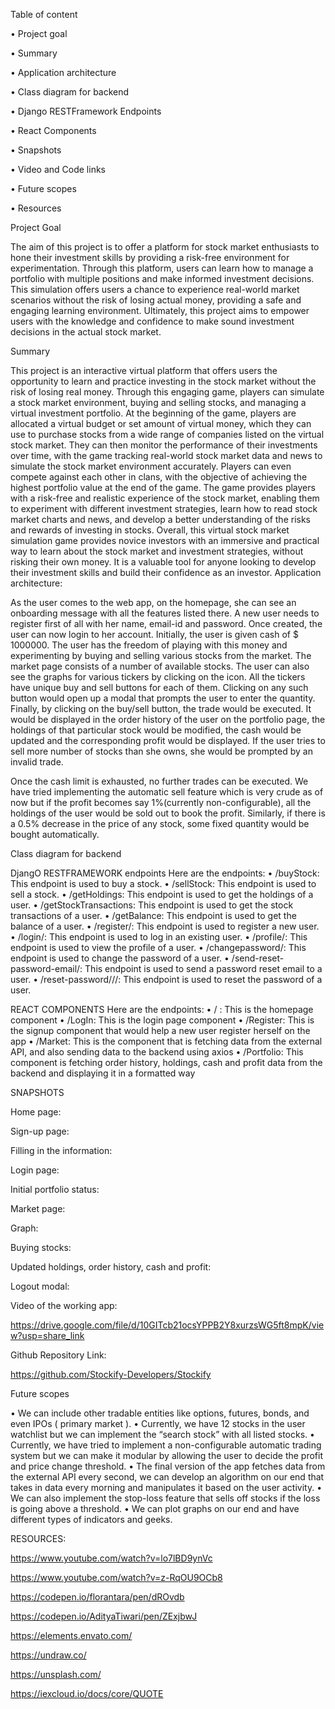 Table of content

•	Project goal

•	Summary

•	Application architecture

•	Class diagram for backend

•	Django RESTFramework Endpoints

•	React Components

•	Snapshots

•	Video and Code links

•	Future scopes

•	Resources



Project Goal

The aim of this project is to offer a platform for stock market enthusiasts to hone their investment skills by providing a risk-free environment for experimentation. Through this platform, users can learn how to manage a portfolio with multiple positions and make informed investment decisions. This simulation offers users a chance to experience real-world market scenarios without the risk of losing actual money, providing a safe and engaging learning environment. Ultimately, this project aims to empower users with the knowledge and confidence to make sound investment decisions in the actual stock market.

Summary 

This project is an interactive virtual platform that offers users the opportunity to learn and practice investing in the stock market without the risk of losing real money. Through this engaging game, players can simulate a stock market environment, buying and selling stocks, and managing a virtual investment portfolio.
At the beginning of the game, players are allocated a virtual budget or set amount of virtual money, which they can use to purchase stocks from a wide range of companies listed on the virtual stock market. They can then monitor the performance of their investments over time, with the game tracking real-world stock market data and news to simulate the stock market environment accurately.
Players can even compete against each other in clans, with the objective of achieving the highest portfolio value at the end of the game. The game provides players with a risk-free and realistic experience of the stock market, enabling them to experiment with different investment strategies, learn how to read stock market charts and news, and develop a better understanding of the risks and rewards of investing in stocks.
Overall, this virtual stock market simulation game provides novice investors with an immersive and practical way to learn about the stock market and investment strategies, without risking their own money. It is a valuable tool for anyone looking to develop their investment skills and build their confidence as an investor.
Application architecture: 

As the user comes to the web app, on the homepage, she can see an onboarding message with all the features listed there. A new user needs to register first of all with her name, email-id and password. Once created, the user can now login to her account. 
Initially, the user is given cash of $ 1000000. The user has the freedom of playing with this money and experimenting by buying and selling various stocks from the market. The market page consists of a number of available stocks. The user can also see the graphs for various tickers by clicking on the icon. All the tickers have unique buy and sell buttons for each of them.  Clicking on any such button would open up a modal that prompts the user to enter the quantity. Finally, by clicking on the buy/sell button, the trade would be executed. It would be displayed in the order history of the user on the portfolio page, the holdings of that particular stock would be modified, the cash would be updated and the corresponding profit would be displayed. If the user tries to sell more number of stocks than she owns, she would be prompted by an invalid trade. 

 




Once the cash limit is exhausted, no further trades can be executed.
We have tried implementing the automatic sell feature which is very crude as of now but if the profit becomes say 1%(currently non-configurable), all the holdings of the user would be sold out to book the profit. Similarly, if there is a 0.5% decrease in the price of any stock, some fixed quantity would be bought automatically.

Class diagram for backend




DjangO RESTFRAMEWORK endpoints
Here are the endpoints: 
•	/buyStock: This endpoint is used to buy a stock. 
•	/sellStock: This endpoint is used to sell a stock. 
•	/getHoldings: This endpoint is used to get the holdings of a user. 
•	/getStockTransactions: This endpoint is used to get the stock transactions of a user. 
•	/getBalance: This endpoint is used to get the balance of a user. 
•	/register/: This endpoint is used to register a new user. 
•	/login/: This endpoint is used to log in an existing user. 
•	/profile/: This endpoint is used to view the profile of a user. 
•	/changepassword/: This endpoint is used to change the password of a user. 
•	/send-reset-password-email/: This endpoint is used to send a password reset email to a user. 
•	/reset-password/<uid>/<token>/: This endpoint is used to reset the password of a user. 

REACT COMPONENTS
Here are the endpoints: 
•	/ : This is the homepage component 
•	/LogIn: This is the login page component
•	/Register: This is the signup component that would help a new user register herself on the app
•	/Market: This is the component that is fetching data from the external API, and also sending data to the backend using axios
•	/Portfolio: This component is fetching order history, holdings, cash and profit data from the backend and displaying it in a formatted way




SNAPSHOTS

Home page:
 

 

 

Sign-up page:

 


Filling in the information:

 


Login page:

 
Initial portfolio status:

 



Market page:

 

Graph:

 

Buying stocks:

 



Updated holdings, order history, cash and profit:

 

 

 
Logout modal:

 


Video of the working app:

https://drive.google.com/file/d/10GITcb21ocsYPPB2Y8xurzsWG5ft8mpK/view?usp=share_link


Github Repository Link:

https://github.com/Stockify-Developers/Stockify




Future scopes

•	We can include other tradable entities like options, futures, bonds, and even IPOs ( primary market ).
•	Currently, we have 12 stocks in the user watchlist but we can implement the “search stock” with all listed stocks.
•	Currently, we have tried to implement a non-configurable automatic trading system but we can make it modular by allowing the user to decide the profit and price change threshold.
•	The final version of the app fetches data from the external API every second, we can develop an algorithm on our end that takes in data every morning and manipulates it based on the user activity.
•	We can also implement the stop-loss feature that sells off stocks if the loss is going above a threshold.
•	We can plot graphs on our end and have different types of indicators and geeks.

RESOURCES:

https://www.youtube.com/watch?v=lo7lBD9ynVc

https://www.youtube.com/watch?v=z-RqOU9OCb8

https://codepen.io/florantara/pen/dROvdb

https://codepen.io/AdityaTiwari/pen/ZExjbwJ

https://elements.envato.com/

https://undraw.co/

https://unsplash.com/

https://iexcloud.io/docs/core/QUOTE

